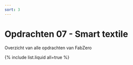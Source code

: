 ```yaml
---
sort: 3
---
```


# Opdrachten 07 - Smart textile 

Overzicht van alle opdrachten van FabZero



{% include list.liquid all=true %}
